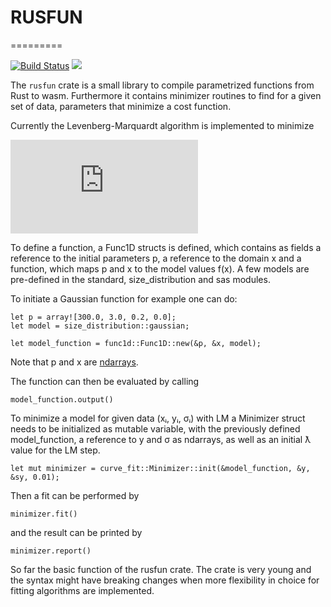 # RUSFUN
=========

 [![Build Status](https://travis-ci.com/DomiDre/rusfun.svg?branch=master)](https://travis-ci.com/DomiDre/rusfun)
 [![](http://meritbadge.herokuapp.com/rusfun)](https://crates.io/crates/rusfun)
 
 The ``rusfun`` crate is a small library to compile parametrized functions from 
 Rust to wasm. Furthermore it contains minimizer routines to find for a given
 set of data, parameters that minimize a cost function.

 Currently the Levenberg-Marquardt algorithm is implemented to minimize 

 ![equation](https://latex.codecogs.com/svg.latex?%5Cchi%5E2%20%3D%20%5Csum_%7Bi%3D1%7D%5EN%20%5Cbiggl%28%20%5Cfrac%7By_i%20-%20f%28x_i%29%7D%7B%5Csigma_i%7D%20%5Cbiggr%29%5E2)
 

To define a function, a Func1D structs is defined, which contains as fields a
reference to the initial parameters p, a reference to the domain x and a function,
which maps p and x to the model values f(x).
A few models are pre-defined in the standard, size_distribution and sas modules.

To initiate a Gaussian function for example one can do:
```
let p = array![300.0, 3.0, 0.2, 0.0];
let model = size_distribution::gaussian;

let model_function = func1d::Func1D::new(&p, &x, model);
```
Note that p and x are [ndarrays](https://docs.rs/ndarray/0.12.1/ndarray/).

The function can then be evaluated by calling

```
model_function.output()
```


To minimize a model for given data (xᵢ, yᵢ, σᵢ) with LM a Minimizer struct needs 
to be initialized as mutable variable, with the previously defined model_function,
a reference to y and σ as ndarrays, as well as an initial ƛ value for the LM step.

```
let mut minimizer = curve_fit::Minimizer::init(&model_function, &y, &sy, 0.01);
```
Then a fit can be performed by
```
minimizer.fit()
```
and the result can be printed by
```
minimizer.report()
```


So far the basic function of the rusfun crate. The crate is very young and the
syntax might have breaking changes when more flexibility in choice for fitting
algorithms are implemented.
